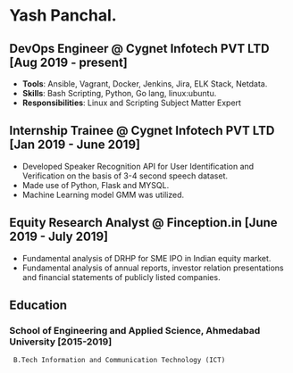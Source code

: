 # Yash Panchal.
## DevOps Engineer @ Cygnet Infotech PVT LTD [Aug 2019 - present]
  * **Tools**: Ansible, Vagrant, Docker, Jenkins, Jira, ELK Stack, Netdata.
  * **Skills**: Bash Scripting, Python, Go lang, linux:ubuntu.
  * **Responsibilities**: Linux and Scripting Subject Matter Expert
  
## Internship Trainee @ Cygnet Infotech PVT LTD [Jan 2019 - June 2019]
 * Developed Speaker Recognition API for User Identification and Verification on the basis of 3-4 second speech dataset.
 * Made use of Python, Flask and MYSQL.
 * Machine Learning model GMM was utilized.
    

## Equity Research Analyst @ Finception.in [June 2019 - July 2019]
 * Fundamental analysis of DRHP for SME IPO in Indian equity market.
 * Fundamental analysis of annual reports, investor relation presentations and financial statements of publicly listed companies.

## Education

### School of Engineering and Applied Science, Ahmedabad University [2015-2019]
     B.Tech Information and Communication Technology (ICT)  
     
